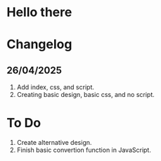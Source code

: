 # Hello there

# Changelog
## 26/04/2025
1. Add index, css, and script.
2. Creating basic design, basic css, and no script.

# To Do
1. Create alternative design.
2. Finish basic convertion function in JavaScript.
